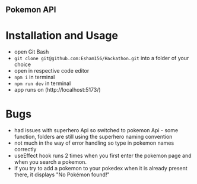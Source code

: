## Pokemon API

# Installation and Usage

- open Git Bash
- `git clone git@github.com:Esham156/Hackathon.git` into a folder of your choice
- open in respective code editor
- `npm i` in terminal
- `npm run dev` in terminal 
- app runs on (http://localhost:5173/)

# Bugs

- had issues with superhero Api so switched to pokemon Api - some function, folders are still using the superhero naming convention
- not much in the way of error handling so type in pokemon names correctly
- useEffect hook runs 2 times when you first enter the pokemon page and when you search a pokemon.
- if you try to add a pokemon to your pokedex when it is already present there, it displays "No Pokémon found!"
